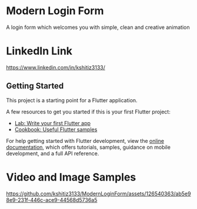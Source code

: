 # Modern Login Form

A login form which welcomes you with simple, clean and creative animation

# LinkedIn Link
https://www.linkedin.com/in/kshitiz3133/

## Getting Started

This project is a starting point for a Flutter application.

A few resources to get you started if this is your first Flutter project:

- [Lab: Write your first Flutter app](https://docs.flutter.dev/get-started/codelab)
- [Cookbook: Useful Flutter samples](https://docs.flutter.dev/cookbook)

For help getting started with Flutter development, view the
[online documentation](https://docs.flutter.dev/), which offers tutorials,
samples, guidance on mobile development, and a full API reference.

# Video and Image Samples

https://github.com/kshitiz3133/ModernLoginForm/assets/126540363/ab5e98e9-231f-446c-ace9-44568d5736a5



